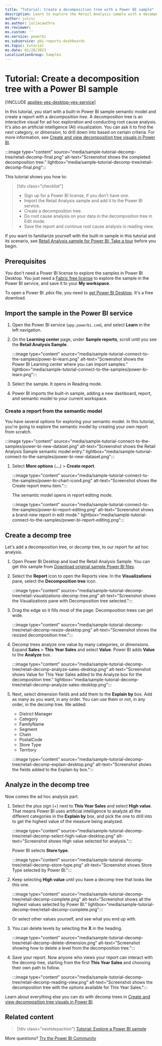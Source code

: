 ```yaml
---
title: "Tutorial: Create a decomposition tree with a Power BI sample"
description: Learn to explore the Retail Analysis sample with a decomposition tree in the Power BI service and Power BI Desktop.
author: julcsc
ms.author: juliacawthra
ms.reviewer: 
ms.custom: ''
ms.service: powerbi
ms.subservice: pbi-reports-dashboards
ms.topic: tutorial
ms.date: 02/28/2023
LocalizationGroup: Samples
---
```

# Tutorial: Create a decomposition tree with a Power BI sample

[!INCLUDE [applies-yes-desktop-yes-service](../includes/applies-yes-desktop-yes-service.md)]

In this tutorial, you start with a built-in Power BI sample semantic model and create a report with a *decomposition tree*. A decomposition tree is an interactive visual for ad hoc exploration and conducting root cause analysis. It's also an artificial intelligence (AI) visualization. You can ask it to find the next category, or *dimension*, to drill down into based on certain criteria. For more information, see [Create and view decomposition tree visuals in Power BI](../visuals/power-bi-visualization-decomposition-tree.md).

:::image type="content" source="media/sample-tutorial-decomp-tree/retail-decomp-final.png" alt-text="Screenshot shows the completed decomposition tree." lightbox="media/sample-tutorial-decomp-tree/retail-decomp-final.png":::

This tutorial shows you how to:

> [!div class="checklist"]
>
> - Sign up for a Power BI license, if you don't have one.
> - Import the Retail Analysis sample and add it to the Power BI service.
> - Create a decomposition tree.
> - Do root cause analysis on your data in the decomposition tree in Edit mode.
> - Save the report and continue root cause analysis in reading view.

If you want to familiarize yourself with the built-in sample in this tutorial and its scenario, see [Retail Analysis sample for Power BI: Take a tour](sample-retail-analysis.md) before you begin.

## Prerequisites

You don't need a Power BI license to explore the samples in Power BI Desktop. You just need a [Fabric free license](../consumer/end-user-features.md) to explore the sample in the Power BI service, and save it to your **My workspace**.

To open a Power BI *.pbix* file, you need to [get Power BI Desktop](../fundamentals/desktop-get-the-desktop.md). It's a free download.

## Import the sample in the Power BI service

1. Open the Power BI service (`app.powerbi.com`), and select **Learn** in the left navigation.

1. On the **Learning center** page, under **Sample reports**, scroll until you see the **Retail Analysis Sample**.

   :::image type="content" source="media/sample-tutorial-connect-to-the-samples/power-bi-learn.png" alt-text="Screenshot shows the Power BI Learning center where you can import samples." lightbox="media/sample-tutorial-connect-to-the-samples/power-bi-learn.png":::

1. Select the sample. It opens in Reading mode.

1. Power BI imports the built-in sample, adding a new dashboard, report, and semantic model to your current workspace.

### Create a report from the semantic model

You have several options for exploring your semantic model. In this tutorial, you're going to explore the semantic model by creating your own report from scratch.

:::image type="content" source="media/sample-tutorial-connect-to-the-samples/power-bi-new-dataset.png" alt-text="Screenshot shows the Retail Analysis Sample semantic model entry." lightbox="media/sample-tutorial-connect-to-the-samples/power-bi-new-dataset.png":::

1. Select **More options** (**...**) > **Create report**.

   :::image type="content" source="media/sample-tutorial-connect-to-the-samples/power-bi-chart-icon4.png" alt-text="Screenshot shows the Create report menu item.":::

   The semantic model opens in report editing mode.

   :::image type="content" source="media/sample-tutorial-connect-to-the-samples/power-bi-report-editing.png" alt-text="Screenshot shows a brand-new report in edit mode." lightbox="media/sample-tutorial-connect-to-the-samples/power-bi-report-editing.png":::

## Create a decomp tree

Let's add a decomposition tree, or *decomp* tree, to our report for ad hoc analysis.

1. Open Power BI Desktop and load the Retail Analysis Sample. You can get this sample from [Download original sample Power BI files](sample-datasets.md#download-original-sample-pbix-power-bi-files).

1. Select the **Report** icon to open the Reports view. In the **Visualizations** pane, select the **Decomposition tree** icon.

    :::image type="content" source="media/sample-tutorial-decomp-tree/retail-visualizations-decomp-tree.png" alt-text="Screenshot shows the Visualizations pane with Decomposition tree selected.":::

1. Drag the edge so it fills most of the page. Decomposition trees can get wide.

    :::image type="content" source="media/sample-tutorial-decomp-tree/retail-decomp-resize-desktop.png" alt-text="Screenshot shows the resized decomposition tree.":::

1. Decomp trees analyze one value by many categories, or *dimensions*. Expand **Sales** > **This Year Sales** and select **Value**. Power BI adds **Value** to the **Analyze** box.

    :::image type="content" source="media/sample-tutorial-decomp-tree/retail-decomp-analyze-sales-desktop.png" alt-text="Screenshot shows Value for This Year Sales added to the Analyze box for the decomposition tree." lightbox="media/sample-tutorial-decomp-tree/retail-decomp-analyze-sales-desktop.png":::

1. Next, select dimension fields and add them to the **Explain by** box. Add as many as you want, in any order. You can use them or not, in any order, in the decomp tree. We added:

   - District Manager
   - Category
   - FamilyName
   - Segment
   - Chain
   - PostalCode
   - Store Type
   - Territory

   :::image type="content" source="media/sample-tutorial-decomp-tree/retail-decomp-explain-desktop.png" alt-text="Screenshot shows the fields added to the Explain by box.":::

## Analyze in the decomp tree

Now comes the ad hoc analysis part.

1. Select the plus sign (+) next to **This Year Sales** and select **High value**. That means Power BI uses artificial intelligence to analyze all the different categories in the **Explain by** box, and pick the one to drill into to get the highest value of the measure being analyzed.

   :::image type="content" source="media/sample-tutorial-decomp-tree/retail-decomp-select-high-value-desktop.png" alt-text="Screenshot shows High value selected for analysis.":::

   Power BI selects **Store type**.

   :::image type="content" source="media/sample-tutorial-decomp-tree/retail-decomp-store-type.png" alt-text="Screenshot shows Store Type selected by Power BI.":::

1. Keep selecting **High value** until you have a decomp tree that looks like this one.

   :::image type="content" source="media/sample-tutorial-decomp-tree/retail-decomp-complete.png" alt-text="Screenshot shows all the highest values selected by Power BI." lightbox="media/sample-tutorial-decomp-tree/retail-decomp-complete.png":::

   Or select other values yourself, and see what you end up with.

1. You can delete levels by selecting the **X** in the heading.

   :::image type="content" source="media/sample-tutorial-decomp-tree/retail-decomp-delete-dimension.png" alt-text="Screenshot showing how to delete a level from the decomposition tree.":::

1. Save your report. Now anyone who views your report can interact with the decomp tree, starting from the first **This Year Sales** and choosing their own path to follow.

    :::image type="content" source="media/sample-tutorial-decomp-tree/retail-decomp-reading-view.png" alt-text="Screenshot shows the decomposition tree with the options available for This Year Sales.":::

Learn about everything else you can do with decomp trees in [Create and view decomposition tree visuals in Power BI](../visuals/power-bi-visualization-decomposition-tree.md).

## Related content

> [!div class="nextstepaction"]
> [Tutorial: Explore a Power BI sample](sample-tutorial-connect-to-the-samples.md)

More questions? [Try the Power BI Community](https://community.powerbi.com/)
